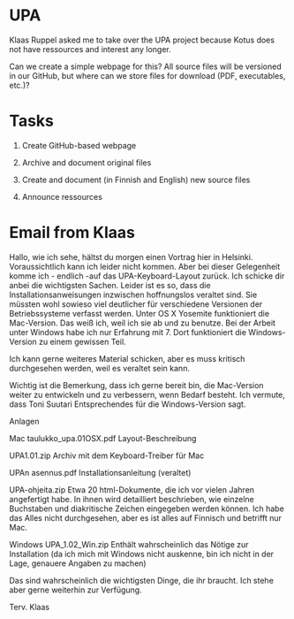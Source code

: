 # UPA

Klaas Ruppel asked me to take over the UPA project because Kotus does not have ressources and interest any longer. 

Can we create a simple webpage for this? All source files will be versioned in our GitHub, but where can we store files for download (PDF, executables, etc.)?

# Tasks

1. Create GitHub-based webpage

2. Archive and document original files

3. Create and document (in Finnish and English) new source files

4. Announce ressources

# Email from Klaas

Hallo,
wie ich sehe, hältst du morgen einen Vortrag hier in Helsinki. Voraussichtlich kann ich leider nicht kommen. Aber bei dieser Gelegenheit komme ich - endlich -auf das UPA-Keyboard-Layout zurück.
Ich schicke dir anbei die wichtigsten Sachen. Leider ist es so, dass die Installationsanweisungen inzwischen hoffnungslos veraltet sind. Sie müssten wohl sowieso viel deutlicher für verschiedene Versionen der Betriebssysteme verfasst werden. Unter OS X Yosemite funktioniert die Mac-Version. Das weiß ich, weil ich sie ab und zu benutze. Bei der Arbeit unter Windows habe ich nur Erfahrung mit 7. Dort funktioniert die Windows-Version zu einem gewissen Teil.
 
Ich kann gerne weiteres Material schicken, aber es muss kritisch durchgesehen werden, weil es veraltet sein kann.
 
Wichtig ist die Bemerkung, dass ich gerne bereit bin, die Mac-Version weiter zu entwickeln und zu verbessern, wenn Bedarf besteht. Ich vermute, dass Toni Suutari Entsprechendes für die Windows-Version sagt.
 
 
Anlagen
 
Mac
taulukko_upa.01OSX.pdf
Layout-Beschreibung
 
UPA1.01.zip
Archiv mit dem Keyboard-Treiber für Mac
 
UPAn asennus.pdf
Installationsanleitung (veraltet)
 
UPA-ohjeita.zip
Etwa 20 html-Dokumente, die ich vor vielen Jahren angefertigt habe. In ihnen wird detailliert beschrieben, wie einzelne Buchstaben und diakritische Zeichen eingegeben werden können. Ich habe das Alles nicht durchgesehen, aber es ist alles auf Finnisch und betrifft nur Mac.
 
Windows
UPA_1.02_Win.zip
Enthält wahrscheinlich das Nötige zur Installation (da ich mich mit Windows nicht auskenne, bin ich nicht in der Lage, genauere Angaben zu machen)
 
 
Das sind wahrscheinlich die wichtigsten Dinge, die ihr braucht. Ich stehe aber gerne weiterhin zur Verfügung.
 
Terv. Klaas
 

